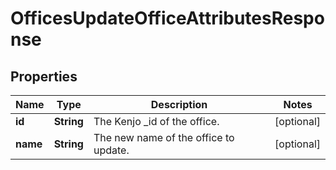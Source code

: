 

# OfficesUpdateOfficeAttributesResponse


## Properties

| Name | Type | Description | Notes |
|------------ | ------------- | ------------- | -------------|
|**id** | **String** | The Kenjo _id of the office. |  [optional] |
|**name** | **String** | The new name of the office to update. |  [optional] |




